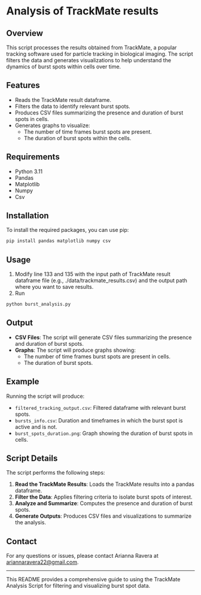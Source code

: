 # Analysis of TrackMate results

## Overview

This script processes the results obtained from TrackMate, a popular tracking software used for particle tracking in biological imaging. The script filters the data and generates visualizations to help understand the dynamics of burst spots within cells over time.

## Features

- Reads the TrackMate result dataframe.
- Filters the data to identify relevant burst spots.
- Produces CSV files summarizing the presence and duration of burst spots in cells.
- Generates graphs to visualize:
  - The number of time frames burst spots are present.
  - The duration of burst spots within the cells.

## Requirements

- Python 3.11
- Pandas
- Matplotlib
- Numpy
- Csv

## Installation

To install the required packages, you can use pip:

```bash
pip install pandas matplotlib numpy csv
```

## Usage

1. Modify line 133 and 135 with the input path of TrackMate result dataframe file (e.g., ./data/trackmate_results.csv) and the output path where you want to save results.
2. Run 
```bash
python burst_analysis.py
```

## Output

- **CSV Files**: The script will generate CSV files summarizing the presence and duration of burst spots.
- **Graphs**: The script will produce graphs showing:
  - The number of time frames burst spots are present in cells.
  - The duration of burst spots.

## Example

Running the script will produce:
- `filtered_tracking_output.csv`: Filtered dataframe with relevant burst spots.
- `bursts_info.csv`: Duration and timeframes in which the burst spot is active and is not.
- `burst_spots_duration.png`: Graph showing the duration of burst spots in cells.

## Script Details

The script performs the following steps:

1. **Read the TrackMate Results**: Loads the TrackMate results into a pandas dataframe.
2. **Filter the Data**: Applies filtering criteria to isolate burst spots of interest.
3. **Analyze and Summarize**: Computes the presence and duration of burst spots.
4. **Generate Outputs**: Produces CSV files and visualizations to summarize the analysis.

## Contact

For any questions or issues, please contact Arianna Ravera at ariannaravera22@gmail.com.

---

This README provides a comprehensive guide to using the TrackMate Analysis Script for filtering and visualizing burst spot data.
